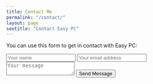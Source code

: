 ```yaml
---
title: Contact Me 
permalink: "/contact/"
layout: page
seotitle: "Contact Easy PC" 
---
```

You can use this form to get in contact with Easy PC: 

<div class="well">
<div class="contact">
 <form action="//formspree.io/jacob.tuwiner@easypc.io" method="POST">
      <input type="text" class="contact-email contact-field" placeholder="Your name" name="name">
      <input type="email" class="contact-replyto contact-field" placeholder="Your email address" name="_replyto">
      <textarea type="message" class="contact-message contact-field" placeholder="Your message" name="message"></textarea>
      <input class="open-sans-font-b" type="submit" value="Send Message">
 </form> 
</div>
</div>
